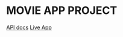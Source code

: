 # MOVIE APP PROJECT
[API docs](https://developers.themoviedb.org/4/getting-started/authorization)
[Live App](https://moviefanapp.herokuapp.com/)
